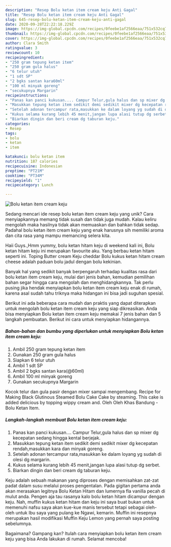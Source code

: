 ```yaml
---
description: "Resep Bolu ketan item cream keju Anti Gagal"
title: "Resep Bolu ketan item cream keju Anti Gagal"
slug: 645-resep-bolu-ketan-item-cream-keju-anti-gagal
date: 2020-09-28T22:22:18.229Z
image: https://img-global.cpcdn.com/recipes/0feebe1af2566eaa/751x532cq70/bolu-ketan-item-cream-keju-foto-resep-utama.jpg
thumbnail: https://img-global.cpcdn.com/recipes/0feebe1af2566eaa/751x532cq70/bolu-ketan-item-cream-keju-foto-resep-utama.jpg
cover: https://img-global.cpcdn.com/recipes/0feebe1af2566eaa/751x532cq70/bolu-ketan-item-cream-keju-foto-resep-utama.jpg
author: Clara Smith
ratingvalue: 3
reviewcount: 10
recipeingredient:
- "250 gram tepung ketan item"
- "250 gram gula halus"
- "6 telur utuh"
- "1 sdt SP"
- "2 bgks santan kara60ml"
- "100 ml minyak goreng"
- "secukupnya Margarin"
recipeinstructions:
- "Panas kan panci kukusan.... Campur Telur,gula halus dan sp mixer dg kecepatan sedang hingga kental berjejak."
- "Masukkan tepung ketan item sedikit demi sedikit mixer dg kecepatan rendah,masukkan kara dan minyak goreng."
- "Setelah adonan tercampur rata,masukkan ke dalam loyang yg sudah di olesi dg margarin."
- "Kukus selama kurang lebih 45 menit,jangan lupa alasi tutup dg serbet."
- "Biarkan dingin dan beri cream dg taburan keju."
categories:
- Resep
tags:
- bolu
- ketan
- item

katakunci: bolu ketan item 
nutrition: 187 calories
recipecuisine: Indonesian
preptime: "PT21M"
cooktime: "PT34M"
recipeyield: "1"
recipecategory: Lunch

---
```



![Bolu ketan item cream keju](https://img-global.cpcdn.com/recipes/0feebe1af2566eaa/751x532cq70/bolu-ketan-item-cream-keju-foto-resep-utama.jpg)

Sedang mencari ide resep bolu ketan item cream keju yang unik? Cara menyiapkannya memang tidak susah dan tidak juga mudah. Kalau keliru mengolah maka hasilnya tidak akan memuaskan dan bahkan tidak sedap. Padahal bolu ketan item cream keju yang enak harusnya sih memiliki aroma dan cita rasa yang mampu memancing selera kita.

Haii Guys.,Hmm yummy, bolu ketan hitam keju di weekend kali ini, Bolu ketan hitam keju ini merupakan favourite aku. Yang berbau ketan hitam seperti ini. Toping Butter cream Keju cheddar Bolu kukus ketan hitam cream cheese adalah paduan bolu jadul dengan bolu kekinian.

Banyak hal yang sedikit banyak berpengaruh terhadap kualitas rasa dari bolu ketan item cream keju, mulai dari jenis bahan, kemudian pemilihan bahan segar hingga cara mengolah dan menghidangkannya. Tak perlu pusing jika hendak menyiapkan bolu ketan item cream keju enak di rumah, karena asal sudah tahu triknya maka hidangan ini bisa jadi suguhan spesial.


Berikut ini ada beberapa cara mudah dan praktis yang dapat diterapkan untuk mengolah bolu ketan item cream keju yang siap dikreasikan. Anda bisa menyiapkan Bolu ketan item cream keju memakai 7 jenis bahan dan 5 langkah pembuatan. Berikut ini cara untuk menyiapkan hidangannya.

<!--inarticleads1-->

##### Bahan-bahan dan bumbu yang diperlukan untuk menyiapkan Bolu ketan item cream keju:

1. Ambil 250 gram tepung ketan item
1. Gunakan 250 gram gula halus
1. Siapkan 6 telur utuh
1. Ambil 1 sdt SP
1. Ambil 2 bgks santan kara(@60ml)
1. Ambil 100 ml minyak goreng
1. Gunakan secukupnya Margarin


Kocok telur dan gula pasir dengan mixer sampai mengembang. Recipe for Making Black Glutinous Steamed Bolu Cake Cake by steaming. This cake is added delicious by topping wippy cream and. Oleh Oleh Khas Bandung - Bolu Ketan Item. 

<!--inarticleads2-->

##### Langkah-langkah membuat Bolu ketan item cream keju:

1. Panas kan panci kukusan.... Campur Telur,gula halus dan sp mixer dg kecepatan sedang hingga kental berjejak.
1. Masukkan tepung ketan item sedikit demi sedikit mixer dg kecepatan rendah,masukkan kara dan minyak goreng.
1. Setelah adonan tercampur rata,masukkan ke dalam loyang yg sudah di olesi dg margarin.
1. Kukus selama kurang lebih 45 menit,jangan lupa alasi tutup dg serbet.
1. Biarkan dingin dan beri cream dg taburan keju.


Keju adalah sebuah makanan yang diproses dengan memisahkan zat-zat padat dalam susu melalui proses pengentalan. Pada gigitan pertama anda akan merasakan legitnya Bolu Ketan Hitam dan lumernya fla vanilla pecah di mulut anda. Pengen aja tau rasanya kalo bolu ketan hitam dicampur dengan keju. Nah, muffin kukus ketan hitam dan keju ini saya buat bukan untuk memenuhi nafsu saya akan kue-kue manis tersebut tetapi sebagai oleh-oleh untuk Ibu saya yang pulang ke Ngawi, kemarin. Muffin ini resepnya merupakan hasil modifikasi Muffin Keju Lemon yang pernah saya posting sebelumnya. 

Bagaimana? Gampang kan? Itulah cara menyiapkan bolu ketan item cream keju yang bisa Anda lakukan di rumah. Selamat mencoba!
